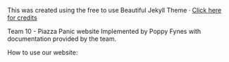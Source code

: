 This was created using the free to use Beautiful Jekyll Theme &middot; [Click here for credits](https://beautifuljekyll.com/)

Team 10 - Piazza Panic website
Implemented by Poppy Fynes with documentation provided by the team.

How to use our website:

